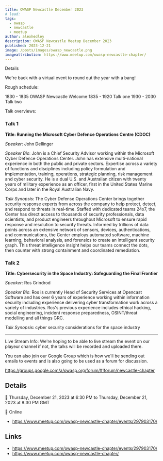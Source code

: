 ```yaml
---
title: OWASP Newcastle December 2023
# lead:
tags:
  - owasp
  - newcastle
  - meetup
author: alexhedley
description: OWASP Newcastle Meetup December 2023
published: 2023-12-21
image: /posts/images/owasp_newcastle.png
imageattribution: https://www.meetup.com/owasp-newcastle-chapter/
---
```


<!-- OWASP Newcastle December 2023 -->

Details

We're back with a virtual event to round out the year with a bang!

Rough schedule:

1830 - 1835 OWASP Newcastle Welcome
1835 - 1920 Talk one
1930 - 2030 Talk two

Talk overviews:

### Talk 1

**Title: Running the Microsoft Cyber Defence Operations Centre (CDOC)**

_Speaker_: John Dellinger

_Speaker Bio_: John is a Chief Security Advisor working within the Microsoft Cyber Defence Operations Center. John has extensive multi-national experience in both the public and private sectors. Expertise across a variety of functions and disciplines including policy formulation and implementation, training, operations, strategic planning, risk management and cyber security.
He is a dual U.S. and Australian citizen with twenty years of military experience as an officer, first in the United States Marine Corps and later in the Royal Australian Navy.

_Talk Synopsis_: The Cyber Defense Operations Center brings together security response experts from across the company to help protect, detect, and respond to threats in real-time. Staffed with dedicated teams 24x7, the Center has direct access to thousands of security professionals, data scientists, and product engineers throughout Microsoft to ensure rapid response and resolution to security threats.
Informed by trillions of data points across an extensive network of sensors, devices, authentications, and communications, the Center employs automated software, machine learning, behavioral analysis, and forensics to create an intelligent security graph. This threat intelligence insight helps our teams connect the dots, then counter with strong containment and coordinated remediation.

### Talk 2

**Title: Cybersecurity in the Space Industry: Safeguarding the Final Frontier**

_Speaker_: Ros Grindrod

_Speaker Bio_: Ros is currently Head of Security Services at Opencast Software and has over 6 years of experience working within information security including experience delivering cyber transformation work across a variety of industries. Ros's previous experience includes ethical hacking, social engineering, incident response preparedness, OSINT/threat modelling and all things GRC.

_Talk Synopsis_: cyber security considerations for the space industry

---

Live Stream Info: We're hoping to be able to live stream the event on our playeur channel if not, the talks will be recorded and uploaded there.

You can also join our Google Group which is how we'll be sending out emails to events and is also going to be used as a forum for discussion.

https://groups.google.com/a/owasp.org/forum/#!forum/newcastle-chapter

## Details

📅 Thursday, December 21, 2023 at 6:30 PM to Thursday, December 21, 2023 at 8:30 PM GMT

📍 Online

- https://www.meetup.com/owasp-newcastle-chapter/events/297903170/

## Links

- https://www.meetup.com/owasp-newcastle-chapter/events/297903170/
- https://www.meetup.com/owasp-newcastle-chapter/
